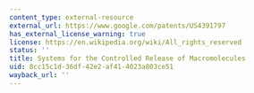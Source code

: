 ```yaml
---
content_type: external-resource
external_url: https://www.google.com/patents/US4391797
has_external_license_warning: true
license: https://en.wikipedia.org/wiki/All_rights_reserved
status: ''
title: Systems for the Controlled Release of Macromolecules
uid: 8cc15c1d-36df-42e2-af41-4023a803ce51
wayback_url: ''
---
```

